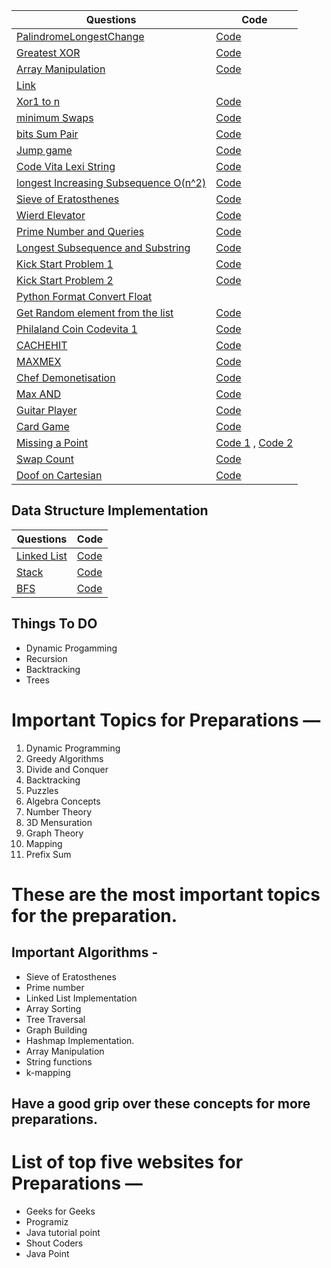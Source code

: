 Questions | Code
--------- | ---------
[PalindromeLongestChange](https://www.hackerrank.com/challenges/richie-rich/problem) | [Code](/longestPalindromeChange.py)
[Greatest XOR ](https://www.hackerrank.com/challenges/the-great-xor/problem) | [Code](/greatestXpr.py)
[Array Manipulation](https://www.hackerrank.com/challenges/crush/problem) | [Code](/arrayManipulation.py)
[Link ](https://www.youtube.com/watch?v=RQpR3MU_g7c&feature=youtu.be) | 
[Xor1 to n](https://www.geeksforgeeks.org/calculate-xor-1-n/) | [Code](/xor1ton.py)
[minimum Swaps](https://www.hackerrank.com/challenges/minimum-swaps-2/problem) | [Code](/minimumSwap.py)
[bits Sum Pair](https://www.interviewbit.com/problems/different-bits-sum-pairwise/) | [Code](/bitSumPair.py)
[Jump game](https://leetcode.com/problems/jump-game/) | [Code](/jumpArray.py)
[Code Vita Lexi String](http://leadtrackstudy.blogspot.com/2019/07/lexi-string.html) | [Code](/lexiString.py) 
[longest Increasing Subsequence O(n^2)](https://www.geeksforgeeks.org/longest-increasing-subsequence-dp-3/) | [Code](/increasingSubsequence.py)
[Sieve of Eratosthenes](https://www.geeksforgeeks.org/sieve-of-eratosthenes/) |  [Code](/sieveOfErat.py)
[Wierd Elevator](https://www.youtube.com/watch?v=dG1kgIiM8DY) | [Code](/wierdElevator.py)
[Prime Number and Queries](https://www.hackerrank.com/contests/adobe-codiva/challenges/prime-number-and-queries/submissions/code/1323920917) | [Code](/primeNumQuery.py)
[Longest Subsequence and Substring]() | [Code](/stringDp.py)
[Kick Start Problem 1](https://codingcompetitions.withgoogle.com/kickstart/round/000000000019ff43/00000000003380d2) | [Code](/kickStart1.py)
[Kick Start Problem 2](https://codingcompetitions.withgoogle.com/kickstart/round/000000000019ff43/00000000003379bb) | [Code](/kickStart2.py)
[Python Format Convert Float](https://kite.com/python/answers/how-to-print-a-float-with-two-decimal-places-in-python) | 
[Get Random element from the list](https://leetcode.com/explore/featured/card/june-leetcoding-challenge/540/week-2-june-8th-june-14th/3358/) | [Code](/getRandomListElement.py)
[Philaland Coin Codevita 1]() | [Code](/philalandCoin.py)
[CACHEHIT](https://www.codechef.com/COOK119B/problems/CACHEHIT) | [Code](/cachehit.py)
[MAXMEX](https://www.codechef.com/problems/MAXMEX) | [Code](/maxmex.py)
[Chef Demonetisation](https://www.codechef.com/LTIME85B/problems/CHFMOT18) | [Code](/chefDemonetisation.py)
[Max AND](https://www.codechef.com/LTIME85B/problems/MAXAND18) | [Code](/maxAnd.py)
[Guitar Player](https://www.codechef.com/JULY20B/problems/CHEFSTR1) | [Code](/guitarPlayer.py)
[Card Game](https://www.codechef.com/JULY20B/submit/CRDGAME) | [Code](/cardGame.py)
[Missing a Point](https://www.codechef.com/JULY20B/problems/PTMSSNG) | [Code 1](/rectangle.py) , [Code 2](/rectangle1.py)
[Swap Count](https://www.codechef.com/JULY20B/problems/CHFNSWPS) | [Code](/swapCount.py)
[Doof on Cartesian](https://www.codechef.com/COLE2020/problems/CLPNT) | [Code](/Codechef/doofOnCartesian.py)
## Data Structure Implementation

Questions | Code
--------- | ---------
[Linked List]() | [Code](/DS/ll.py)
[Stack]() | [Code](/DS/stack.py)
[BFS](https://www.educative.io/edpresso/how-to-implement-a-breadth-first-search-in-python) | [Code](/graphBFS.py)

## Things To DO
- Dynamic Progamming
- Recursion
- Backtracking
- Trees


# Important Topics for Preparations —
1. Dynamic Programming
2. Greedy Algorithms
3. Divide and Conquer
4. Backtracking
5. Puzzles
6. Algebra Concepts
7. Number Theory
8. 3D Mensuration
9. Graph Theory
10. Mapping
11. Prefix Sum

# These are the most important topics for the preparation.
## Important Algorithms -
- Sieve of Eratosthenes
- Prime number
- Linked List Implementation
- Array Sorting
- Tree Traversal
- Graph Building
- Hashmap Implementation.
- Array Manipulation
- String functions
- k-mapping
## Have a good grip over these concepts for more preparations.

# List of top five websites for Preparations —

- Geeks for Geeks
- Programiz
- Java tutorial point
- Shout Coders
- Java Point